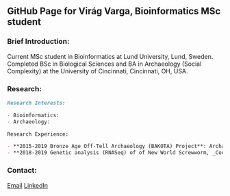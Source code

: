 ## GitHub Page for Virág Varga, Bioinformatics MSc student

### Brief Introduction:

Current MSc student in Bioinformatics at Lund University, Lund, Sweden. Completed BSc in Biological Sciences and BA in Archaeology (Social Complexity) at the University of Cincinnati, Cincinnati, OH, USA. 

### Research: 

```markdown
Research Interests: 

- Bioinformatics: 
- Archaeology: 

Research Experience: 

- **2015-2019 Bronze Age Off-Tell Archaeology (BAKOTA) Project**: Archaeological research project investigating Bronze Age social dynamics and structures in the Körös Rivers region in SE Hungary. My work on the project has included QGIS mapping of metal distributions, tracing and hypothesizing of trade routes, statistical analyses, and examinations of the possible social implications of metal ownership. [Project Website](http://bakota.net/)
- **2018-2019 Genetic analysis (RNASeq) of of New World Screwworm, _Cochliomyia hominivorax_**: Bioinformatics research into the functions of genes at different life stages of _C. hominivorax_, with implications for targets for control of this pest. 

```

### Contact:

[Email](vi2505va-s@student.lu.se)
[LinkedIn](https://www.linkedin.com/in/virag-varga/)
